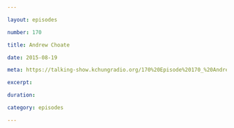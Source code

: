 ```yaml
---

layout: episodes

number: 170

title: Andrew Choate

date: 2015-08-19

meta: https://talking-show.kchungradio.org/170%20Episode%20170_%20Andrew%20Choate.mp3

excerpt: 

duration: 

category: episodes

---
```


